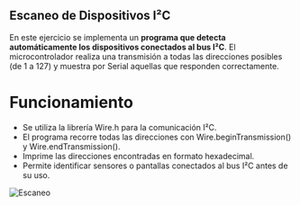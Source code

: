 ## Escaneo de Dispositivos I²C

En este ejercicio se implementa un **programa que detecta automáticamente los dispositivos conectados al bus I²C**. El microcontrolador realiza una transmisión a todas las direcciones posibles (de 1 a 127) y muestra por Serial aquellas que responden correctamente.

# Funcionamiento

- Se utiliza la librería Wire.h para la comunicación I²C.
- El programa recorre todas las direcciones con Wire.beginTransmission() y Wire.endTransmission().
- Imprime las direcciones encontradas en formato hexadecimal.
- Permite identificar sensores o pantallas conectados al bus I²C antes de su uso.

![Escaneo](https://github.com/johanerre/RetosMicro/blob/main/EJERCICIOS%205/ESCANEOIC2/IMÁGENES/Captura%20de%20pantalla%202025-09-29%20210017.png) 